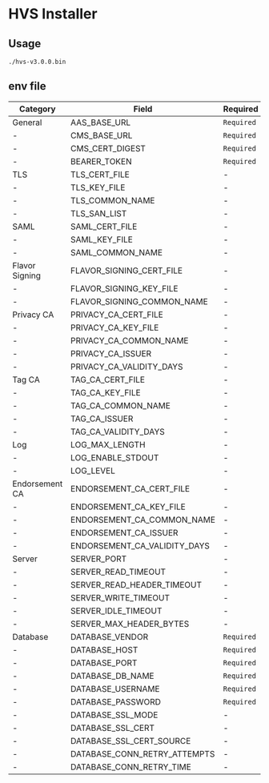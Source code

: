 # HVS Installer

## Usage
```shell
./hvs-v3.0.0.bin
```

## env file

Category | Field | Required | Type 
---------|-------|----------|------
General | AAS_BASE_URL | `Required` | `string` | 
\- | CMS_BASE_URL | `Required` |`string` | 
\- | CMS_CERT_DIGEST | `Required` |`string` | 
\- | BEARER_TOKEN | `Required` |`string` | 
TLS | TLS_CERT_FILE | - |`string` | 
\- | TLS_KEY_FILE | - |`string` | 
\- | TLS_COMMON_NAME | - |`string` | 
\- | TLS_SAN_LIST | - |`string` | 
SAML | SAML_CERT_FILE | - |`string` | 
\- | SAML_KEY_FILE | - |`string` | 
\- | SAML_COMMON_NAME | - |`string` | 
Flavor Signing | FLAVOR_SIGNING_CERT_FILE | - |`string` | 
\- | FLAVOR_SIGNING_KEY_FILE | - |`string` | 
\- | FLAVOR_SIGNING_COMMON_NAME | - |`string` | 
Privacy CA | PRIVACY_CA_CERT_FILE | - |`string` | 
\- | PRIVACY_CA_KEY_FILE | - |`string` | 
\- | PRIVACY_CA_COMMON_NAME | - |`string` | 
\- | PRIVACY_CA_ISSUER | - |`string` | 
\- | PRIVACY_CA_VALIDITY_DAYS | - |`int` | 
Tag CA | TAG_CA_CERT_FILE | - |`string` | 
\- | TAG_CA_KEY_FILE | - |`string` | 
\- | TAG_CA_COMMON_NAME | - |`string` | 
\- | TAG_CA_ISSUER | - |`string` | 
\- | TAG_CA_VALIDITY_DAYS | - |`int` | 
Log | LOG_MAX_LENGTH | - |`int` | 
\- | LOG_ENABLE_STDOUT | - |`bool` | 
\- | LOG_LEVEL | - |`string` | 
Endorsement CA | ENDORSEMENT_CA_CERT_FILE | - |`string` | 
\- | ENDORSEMENT_CA_KEY_FILE | - |`string` | 
\- | ENDORSEMENT_CA_COMMON_NAME | - |`string` | 
\- | ENDORSEMENT_CA_ISSUER | - |`string` | 
\- | ENDORSEMENT_CA_VALIDITY_DAYS | - |`int` | 
Server | SERVER_PORT | - |`int` | 
\- | SERVER_READ_TIMEOUT | - |`Duration` | 
\- | SERVER_READ_HEADER_TIMEOUT | - |`Duration` | 
\- | SERVER_WRITE_TIMEOUT | - |`Duration` | 
\- | SERVER_IDLE_TIMEOUT | - |`Duration` | 
\- | SERVER_MAX_HEADER_BYTES | - |`int` | 
Database | DATABASE_VENDOR | `Required` |`string` | 
\- | DATABASE_HOST | `Required` |`string` | 
\- | DATABASE_PORT | `Required` |`int` | 
\- | DATABASE_DB_NAME | `Required` |`string` | 
\- | DATABASE_USERNAME | `Required` |`string` | 
\- | DATABASE_PASSWORD | `Required` |`string` | 
\- | DATABASE_SSL_MODE | - |`string` | 
\- | DATABASE_SSL_CERT | - |`string` | 
\- | DATABASE_SSL_CERT_SOURCE | - |`string` | 
\- | DATABASE_CONN_RETRY_ATTEMPTS | - |`int` | 
\- | DATABASE_CONN_RETRY_TIME | - |`int` | 
